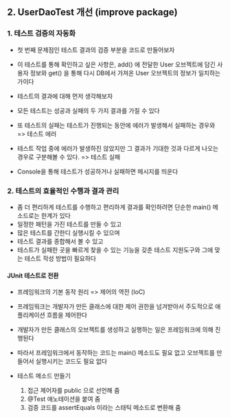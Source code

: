 ## 2. UserDaoTest 개선 (improve package)

### 1. 테스트 검증의 자동화

- 첫 번째 문제점인 테스트 결과의 검증 부분을 코드로 만들어보자
- 이 테스트를 통해 확인하고 싶은 사항은, add() 에 전달한 User 오브젝트에 담긴 사용자 정보와 get() 을 통해 다시 DB에서 가져온 User 오브젝트의 정보가 일치하는가이다


- 테스트의 결과에 대해 먼저 생각해보자
- 모든 테스트는 성공과 실패의 두 가지 결과를 가질 수 있다
- 또 테스트의 실패는 테스트가 진행되는 동안에 에러가 발생해서 실패하는 경우와 => 테스트 에러
- 테스트 작업 중에 에러가 발생하진 않았지만 그 결과가 기대한 것과 다르게 나오는 경우로 구분해볼 수 있다. => 테스트 실패


- Console을 통해 테스트가 성공하거나 실패하면 메시지를 띄운다

### 2. 테스트의 효율적인 수행과 결과 관리

- 좀 더 편리하게 테스트를 수행하고 편리하게 결과를 확인하려면 단순한 main() 메소드로는 한계가 있다
- 일정한 패턴을 가진 테스트를 만들 수 있고
- 많은 테스트를 간한디 실행시킬 수 있으며
- 테스트 결과를 종합해서 볼 수 있고
- 테스트가 실패한 곳을 빠르게 찾을 수 있는 기능을 갖춘 테스트 지원도구와 그에 맞는 테스트 작성 방법이 필요하다

#### JUnit 테스트로 전환
- 프레임워크의 기본 동작 원리 => 제어의 역전 (IoC)
- 프레임워크는 개발자가 만든 클래스에 대한 제어 권한을 넘겨받아서 주도적으로 애플리케이션 흐름을 제어한다
- 개발자가 만든 클래스의 오브젝트를 생성하고 실행하는 일은 프레임워크에 의해 진행된다
- 따라서 프레임워크에서 동작하는 코드는 main() 메소드도 필요 없고 오브젝트를 만들어서 실행시키는 코드도 필요 없다


- 테스트 메소드 만들기
    1. 접근 제어자를 public 으로 선언해 줌
    2. @Test 애노테이션을 붙여 줌
    3. 검증 코드를 assertEquals 이라는 스태틱 메소드로 변환해 줌

